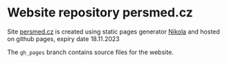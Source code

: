 # Website repository persmed.cz

Site [persmed.cz](https://persmed.cz) is created using static pages generator [Nikola](https://getnikola.com/) and hosted on github pages, expiry date 18.11.2023

The `gh_pages` branch contains source files for the website.
